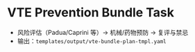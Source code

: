 # VTE Prevention Bundle Task

- 风险评估（Padua/Caprini 等）→ 机械/药物预防 → 复评与禁忌
- 输出：`templates/output/vte-bundle-plan-tmpl.yaml`
